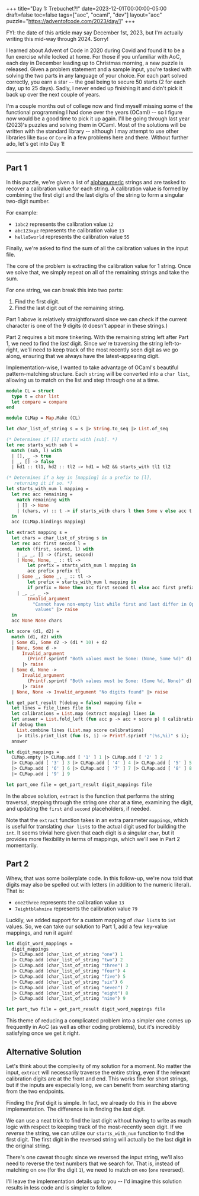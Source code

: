 +++
title="Day 1: Trebuchet?!"
date=2023-12-01T00:00:00-05:00
draft=false
toc=false
tags=["aoc", "ocaml", "dev"]
layout="aoc"
puzzle="https://adventofcode.com/2023/day/1"
+++

FYI: the date of this article may say December 1st, 2023, but I'm actually writing this mid-way through 2024. Sorry!

I learned about Advent of Code in 2020 during Covid and found it to be a fun exercise while locked at home. For those if you unfamiliar with AoC, each day in December leading up to Christmas morning, a new puzzle is released.  Given a problem statement and a sample input, you're tasked with solving the two parts in any language of your choice.  For each part solved correctly, you earn a star -- the goal being to secure 50 starts (2 for each day, up to 25 days). Sadly, I never ended up finishing it and didn't pick it back up over the next couple of years.  

I'm a couple months out of college now and find myself missing some of the functional programming I had done over the years (OCaml) -- so I figure now would be a good time to pick it up again.  I'll be going through last year (2023)'s puzzles and solving them in OCaml.  Most of the solutions will be written with the standard library -- although I may attempt to use other libraries like `Base` or `Core` in a few problems here and there.  Without further ado, let's get into Day 1!

---

## Part 1

In this puzzle, we're given a list of [alphanumeric](https://en.wikipedia.org/wiki/Alphanumericals) strings and are tasked to recover a calibration value for each string.  A calibration value is formed by combining the first digit and the last digits of the string to form a singular two-digit number.

For example:
- `1abc2` represents the calibration value `12`
- `abc123xyz` represents the calibration value `13`
- `hello5world` represents the calibration value `55`

Finally, we're asked to find the sum of all the calibration values in the input file.

The core of the problem is extracting the calibration value for 1 string.  Once we solve that, we simply repeat on all of the remaining strings and take the sum.

For one string, we can break this into two parts:
1. Find the first digit.
2. Find the last digit out of the remaining string.

Part 1 above is relatively straightforward since we can check if the current character is one of the 9 digits (`0` doesn't appear in these strings.)

Part 2 requires a bit more tinkering.  With the remaining string left after Part 1, we need to find the _last_ digit. Since we're traversing the string left-to-right, we'll need to keep track of the most recently seen digit as we go along, ensuring that we always have the latest-appearing digit.

Implementation-wise, I wanted to take advantage of OCaml's beautiful pattern-matching structure.  Each `string` will be converted into a `char list`, allowing us to match on the list and step through one at a time.

```ocaml
module CL = struct
  type t = char list
  let compare = compare
end

module CLMap = Map.Make (CL)

let char_list_of_string s = s |> String.to_seq |> List.of_seq

(* Determines if [l] starts with [sub]. *)
let rec starts_with sub l =
  match (sub, l) with
  | [], _ -> true
  | _, [] -> false
  | hd1 :: tl1, hd2 :: tl2 -> hd1 = hd2 && starts_with tl1 tl2

(* Determines if a key in [mapping] is a prefix to [l], 
   returning it if so. *)
let starts_with_num l mapping =
  let rec acc remaining =
    match remaining with
    | [] -> None
    | (chars, v) :: t -> if starts_with chars l then Some v else acc t
  in
  acc (CLMap.bindings mapping)

let extract mapping s =
  let chars = char_list_of_string s in
  let rec acc first second l =
    match (first, second, l) with
    | _, _, [] -> (first, second)
    | None, None, _ :: tl ->
        let prefix = starts_with_num l mapping in
        acc prefix prefix tl
    | Some _, Some _, _ :: tl ->
        let prefix = starts_with_num l mapping in
        if prefix = None then acc first second tl else acc first prefix tl
    | _, _, _ ->
        Invalid_argument
          "Cannot have non-empty list while first and last differ in Optional \
           values" |> raise
  in
  acc None None chars

let score (d1, d2) =
  match (d1, d2) with
  | Some d1, Some d2 -> (d1 * 10) + d2
  | None, Some d ->
      Invalid_argument
        (Printf.sprintf "Both values must be Some: (None, Some %d)" d)
      |> raise
  | Some d, None ->
      Invalid_argument
        (Printf.sprintf "Both values must be Some: (Some %d, None)" d)
      |> raise
  | None, None -> Invalid_argument "No digits found" |> raise

let get_part_result ?(debug = false) mapping file =
  let lines = file_lines file in
  let calibrations = List.map (extract mapping) lines in
  let answer = List.fold_left (fun acc p -> acc + score p) 0 calibrations in
  if debug then
    List.combine lines (List.map score calibrations)
    |> Utils.print_list (fun (s, i) -> Printf.sprintf "(%s,%i)" s i);
  answer

let digit_mappings =
  CLMap.empty |> CLMap.add [ '1' ] 1 |> CLMap.add [ '2' ] 2
  |> CLMap.add [ '3' ] 3 |> CLMap.add [ '4' ] 4 |> CLMap.add [ '5' ] 5
  |> CLMap.add [ '6' ] 6 |> CLMap.add [ '7' ] 7 |> CLMap.add [ '8' ] 8
  |> CLMap.add [ '9' ] 9

let part_one file = get_part_result digit_mappings file
```

In the above solution, `extract` is the function that performs the string traversal, stepping through the string one char at a time, examining the digit, and updating the `first` and `second` placeholders, if needed.

Note that the `extract` function takes in an extra parameter `mappings`, which is useful for translating `char list`s to the actual digit used for building the `int`.  It seems trivial here given that each digit is a singular `char`, but it provides more flexibility in terms of mappings, which we'll see in Part 2 momentarily.

## Part 2
Whew, that was some boilerplate code.  In this follow-up, we're now told that digits may also be spelled out with letters (in addition to the numeric literal).  That is:
- `one2three` represents the calibration value `13`
- `7eightblahnine` represents the calibration value `79`

Luckily, we added support for a custom mapping of `char list`s to `int` values.  So, we can take our solution to Part 1, add a few key-value mappings, and run it again!

```ocaml
let digit_word_mappings =
  digit_mappings
  |> CLMap.add (char_list_of_string "one") 1
  |> CLMap.add (char_list_of_string "two") 2
  |> CLMap.add (char_list_of_string "three") 3
  |> CLMap.add (char_list_of_string "four") 4
  |> CLMap.add (char_list_of_string "five") 5
  |> CLMap.add (char_list_of_string "six") 6
  |> CLMap.add (char_list_of_string "seven") 7
  |> CLMap.add (char_list_of_string "eight") 8
  |> CLMap.add (char_list_of_string "nine") 9

let part_two file = get_part_result digit_word_mappings file
```

This theme of reducing a complicated problem into a simpler one comes up frequently in AoC (as well as other coding problems), but it's incredibly satisfying once we get it right.

## Alternative Solution
Let's think about the complexity of my solution for a moment. No matter the input, `extract` will necessarily traverse the entire string, even if the relevant calibration digits are at the front and end.  This works fine for short strings, but if the inputs are especially long, we can benefit from searching starting from the two endpoints.

Finding the _first_ digit is simple. In fact, we already do this in the above implementation.  The difference is in finding the _last_ digit.

We can use a neat trick to find the last digit without having to write as much logic with respect to keeping track of the most-recently seen digit.  If we _reverse_ the string, we can utilize our `starts_with_num` function to find the first digit.  The first digit in the reversed string will actually be the last digit in the original string.

There's one caveat though: since we reversed the input string, we'll also need to reverse the text numbers that we search for.  That is, instead of matching on `one` (for the digit `1`), we need to match on `eno` (`one` reversed).

I'll leave the implementation details up to you -- I'd imagine this solution results in less code and is simpler to follow.  